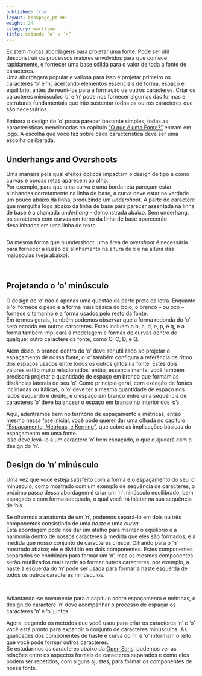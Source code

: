 ```yaml
---
published: true
layout: bookpage_pt-BR
weight: 24
category: workflow
title: Criando ‘o’ e ‘n’
---
```


Existem muitas abordagens para projetar uma fonte. Pode ser útil desconstruir os processos maiores
envolvidos para que comece rapidamente, e fornecer uma base sólida para o valor de toda a fonte de
caracteres.  
Uma abordagem popular e valiosa para isso é projetar primeiro os caracteres ‘o’ e ‘n’, acertando
elementos essenciais de forma, espaço e equilíbrio, antes de reuni-los para a formação de
outros caracteres. Criar os caracteres minúsculos ‘o’ e ‘n’ pode nos fornecer algumas das
formas e estruturas fundamentais que irão sustentar todos os outros caracteres que são necessários.

Embora o design do ‘o’ possa parecer bastante simples, todas as características mencionadas
no capítulo [“O que é uma Fonte?”][“What is a font?”] entram em jogo. A escolha que você faz sobre cada característica
deve ser uma escolha deliberada.

## Underhangs and Overshoots

Uma maneira pela qual efeitos ópticos impactam o design de tipo é como curvas e bordas retas aparecem
ao olho.  
Por exemplo, para que uma curva e uma borda reta pareçam estar alinhandas corretamente na
linha de base, a curva deve estar na verdade um pouco abaixo da linha, produzindo um *undershoot*. A
parte do caractere que mergulha logo abaixo da linha de base para parecer assentada na
linha de base é a chamada *underhang* &ndash; demonstrada abaixo. Sem underhang, os caracteres com
curvas em torno da linha de base aparecerão desalinhados em uma linha de texto.

<img src="../en-US/images/underhang1.png" alt>

Da mesma forma que o undershoot, uma área de *overshoot* é necessária para fornecer a ilusão de alinhamento
na altura de x e na altura das maiúsculas (veja abaixo).

<img src="../en-US/images/nox-opensans.png" alt>

<img src="../en-US/images/nox-merriw_1.png" alt>

## Projetando o ‘o’ minúsculo

O design do ‘o’ não é apenas uma questão da parte preta da letra. Enquanto o ‘o’ fornece
o peso e a forma mais básica do bojo, o branco &ndash; ou oco &ndash; fornece o tamanho e
a forma usados pelo resto da fonte.  
Em termos gerais, também podemos observar que a forma redonda do ‘o’ será ecoada em outros
caracteres. Estes incluem o b, c, d, e, p, e q, e a forma também implicará a modelagem
e formas de curvas dentro de qualquer outro caractere da fonte, como O, C, D, e Q.

Além disso, o branco dentro do ‘o’ deve ser utilizado ao projetar o espaçamento de nossa fonte; o
‘o’ também configura a referência de ritmo dos espaços usados entre todos os outros glifos na fonte. Estes dois
valores estão muito relacionados, então, essencialmente, você também precisará projetar a quantidade de espaço em branco que formam
as distâncias laterais do seu ‘o’. Como princípio geral, com exceção de fontes inclinadas ou
itálicas, o ‘o’ deve ter a mesma quantidade de espaço nos lados esquerdo e direito, e o espaço em
branco entre uma sequência de caracteres ‘o’ deve balancear o espaço em branco no interior dos ‘o’s.

Aqui, adentramos bem no território de espaçamento e métricas, então mesmo nessa fase inicial, você
pode querer dar uma olhada no capítulo [“Espaçamento, Métricas, e Kerning”][“Spacing, Metrics, and Kerning”], que cobre as implicações
básicas do espaçamento em uma fonte.  
Isso deve levá-lo a um caractere ‘o’ bem espaçado, o que o ajudará com o design do ‘n’.

## Design do ‘n’ minúsculo

Uma vez que você esteja satisfeito com a forma e o espaçamento do seu ‘o’ minúsculo, como mostrado com um exemplo
de sequência de caracteres, o próximo passo dessa abordagem é criar um ‘n’ minúsculo equilibrado, bem espaçado e
com forma adequada, o qual você irá injetar na sua sequência de ‘o’s.

Se olharmos a anatomia de um ‘n’, podemos separá-lo em dois ou três componentes consistindo de uma <i>haste</i> e uma <i>curva</i>.  
Esta abordagem pode nos dar um atalho para manter o equilíbrio e a harmonia dentro de nossos caracteres à medida que eles
são formados, e à medida que nosso conjunto de caracteres cresce. Olhando para o ‘n’ mostrado abaixo; ele é dividido em
dois componentes. Estes componentes separados se combinam para formar um ‘n’, mas os mesmos componentes
serão reutilizados mais tarde ao formar outros caracteres; por exemplo, a haste à esquerda do ‘n’ pode ser
usada para formar a haste esquerda de todos os outros caracteres minúsculos.

<img src="../en-US/images/n-compo-2.png" alt>

<img src="../en-US/images/n-compo-1_1.png" alt>

Adiantando-se novamente para o capítulo sobre espaçamento e métricas, o design do caractere ‘n’
deve acompanhar o processo de espaçar os caracteres ‘n’ e ‘o’ juntos.

Agora, pegando os métodos que você usou para criar os caracteres ‘n’ e ‘o’, você está pronto para expandir
o conjunto de caracteres minúsculos. As qualidades dos componentes de haste e curva do ‘n’ e ‘o’
informam o jeito que você pode formar outros caracteres.  
Se estudarmos os caracteres abaixo da [Open Sans], podemos ver as relações entre os aspectos
formais de caracteres separados e como eles podem ser repetidos, com alguns ajustes, para formar os
componentes de nossa fonte.

<img src="../en-US/images/h-m-n-curves.png" alt>

<img src="../en-US/images/b-c-d-e-curves.png" alt>

<img src="../en-US/images/i-j-t-f-curves.png" alt>

[“What is a font?”]: What_Is_a_Font.html
[“Spacing, Metrics, and Kerning”]: Spacing_Metrics_and_Kerning.html
[Open Sans]: http://opensans.com/
